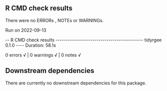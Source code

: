 ## R CMD check results  

There were no ERRORs , NOTEs or WARNINGs. 

Run on 2022-09-13

-- R CMD check results ------------------------------------------- tidyrgee 0.1.0 ----
Duration: 58.1s

0 errors √ | 0 warnings √ | 0 notes √
## Downstream dependencies  

There are currently no downstream dependencies for this package.  
